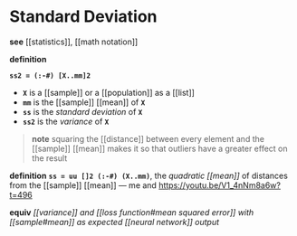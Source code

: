 # Standard Deviation

**see** [[statistics]], [[math notation]]

**definition**

**`ss2 = (:-#) [X..mm]2`**

- **`X`** is a [[sample]] or a [[population]] as a [[list]]
- **`mm`** is the [[sample]] [[mean]] of **`X`**
- **`ss`** is the _standard deviation_ of **`X`**
- **`ss2`** is the _variance_ of **`X`**

> **note** squaring the [[distance]] between every element and the [[sample]] [[mean]] makes it so that outliers have a greater effect on the result

**definition** **`ss = uu []2 (:-#) (X..mm)`**, the _quadratic [[mean]]_ of distances from the [[sample]] [[mean]] &mdash; me and <https://youtu.be/V1_4nNm8a6w?t=496>

**equiv** _[[variance]] and [[loss function#mean squared error]] with [[sample#mean]] as expected [[neural network]] output_
